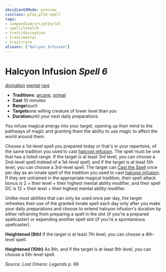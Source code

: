 ```yaml
---
obsidianUIMode: preview
cssclass: pf2e,pf2e-spell
tags:
- compendium/src/pf2e/lol
- spell/level/6
- trait/divination
- trait/mental
- trait/rare
aliases: ["Halcyon Infusion"]
---
```

# Halcyon Infusion *Spell 6*   
[divination](../../Rules/traits/divination.md)  [mental](../../Rules/traits/mental.md)  [rare](../../Rules/traits/rare.md)  

- **Traditions**: [arcane](../../Rules/traits/arcane.md), [primal](../../Rules/traits/primal.md)
- **Cast** 10 minutes 
- **Range**touch
- **Targets**one willing creature of lower level than you
- **Duration**until your next daily preparations

You infuse magical energy into your target, opening up their mind to the pathways of magic and granting them the ability to use magic to affect the world around them.

Choose a 1st-level spell you prepared today or that's in your repertoire, of the same tradition you used to cast [halcyon infusion](../../../..//TTRPGShare-Pathfinder-2E-Vault/compendium/spells/halcyon-infusion-lol.md). The spell must be one that has a listed range. If the target is at least 3rd level, you can choose a 2nd-level spell instead of a 1st-level spell; and if the target is at least 5th level, you can choose a 3rd-level spell. The target can [Cast the Spell](../../Rules/actions/cast-a-spell.md) once per day as an innate spell of the tradition you used to cast [halcyon infusion](../../../..//TTRPGShare-Pathfinder-2E-Vault/compendium/spells/halcyon-infusion-lol.md). If they are untrained in the appropriate magical tradition, their spell attack bonus is 2 + their level + their highest mental ability modifier, and their spell DC is 12 + their level + their highest mental ability modifier.

Unlike most abilities that can only be used once per day, the target refreshes their use of the granted innate spell each day only after you make your daily preparations and choose to extend halcyon infusion's duration by either refraining from preparing a spell in the slot (if you're a prepared spellcaster) or expending another spell slot (if you're a spontaneous spellcaster).

**Heightened (8th)** If the target is at least 7th level, you can choose a 4th-level spell.

**Heightened (10th)** As 8th, and if the target is at least 9th level, you can choose a 5th-level spell.

*Source: Lost Omens: Legends p. 66*